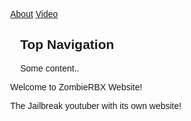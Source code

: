 <html>
<head>
  <link rel="icon" type="image/x-icon" href="/images/favicon.ico">
<meta name="viewport" content="width=device-width, initial-scale=1">
<style>
body {
  margin: 0;
  font-family: Arial, Helvetica, sans-serif;
}

.topnav {
  overflow: hidden;
  background-color: #333;
}

.topnav a {
  float: left;
  color: #f2f2f2;
  text-align: center;
  padding: 14px 16px;
  text-decoration: none;
  font-size: 17px;
}

.topnav a:hover {
  background-color: #ddd;
  color: black;
}

.topnav a.active {
  background-color: #04AA6D;
  color: white;
}
</style>
</head>
<body>

<div class="topnav">
  <a class="active" href="About">About</a>
  <a href="video">Video</a>
</div>

<div style="padding-left:16px">
  <h2>Top Navigation</h2>
  <p>Some content..</p>
</div>

</body>
</html>
<html lang="en">
<head>
  <link rel="shortcut icon" type="image/png" href="/favicon.png">
    <title>Welcome Page</title>
</head>
<body>
    <p>Welcome to ZombieRBX Website!<p>
          <p>The Jailbreak youtuber with its own website!<p>
<html>
<head>
